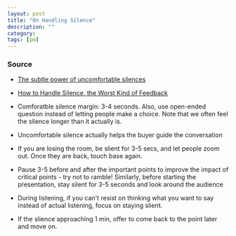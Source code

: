 ```yaml
---
layout: post
title: "On Handling Silence" 
description: ""
category: 
tags: [pm]
---
```


### Source

* [The subtle power of uncomfortable silences](http://www.bbc.com/capital/story/20170718-the-subtle-power-of-uncomfortable-silences)
* [How to Handle Silence, the Worst Kind of Feedback](https://hbr.org/2010/01/how-to-handle-silence-the-wors)


* Comforatble silence margin: 3-4 seconds. Also, use open-ended question instead of letting people make a choice. Note that we often feel the slience longer than it actually is.
* Uncomfortable silence actually helps the buyer guide the conversation  
* If you are losing the room, be slient for 3-5 secs, and let people zoom out. Once they are back, touch base again.
* Pause 3-5 before and after the important points to improve the impact of critical points - try not to ramble! Similarly, before starting the presentation, stay silent for 3-5 seconds and look around the audience
* During listening, if you can't resist on thinking what you want to say instead of actual listening, focus on staying slient.
* If the slience approaching 1 min, offer to come back to the point later and move on.

